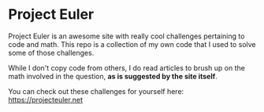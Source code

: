 # Project Euler

Project Euler is an awesome site with really cool challenges pertaining to code and math. This repo is a collection of my own code that I used to solve some of those challenges.

While I don't copy code from others, I do read articles to brush up on the math involved in the question, **as is suggested by the site itself**.

You can check out these challenges for yourself here:  
https://projecteuler.net
